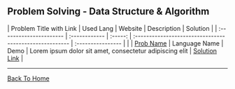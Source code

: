 ## Problem Solving - Data Structure & Algorithm

| Problem Title with Link | Used Lang     | Website | Description                                             | Solution          |
| :---------------------- | :------------ | :-----: | :------------------------------------------------------ | :---------------- |  |
| [Prob Name]()           | Language Name | Demo    | Lorem ipsum dolor sit amet, consectetur adipiscing elit | [Solution Link]() |

___
[Back To Home](../README.md)